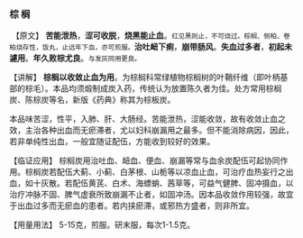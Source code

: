 ### 棕    榈


​    【原文】  **苦能泄热**，**涩可收脱**，**烧黑能止血**。<small>红见黑则止，不可烧过。棕榈、侧柏、卷柏烧存性，饭丸，止远年下血，亦可煎服。</small>**治吐衄下痢**，**崩带肠风**。**失血过多者**，**初起未遽用**。**年久败棕尤良**。<small>与发灰同用更良。</small>

【讲解】  **棕榈以收敛止血为用**。为棕榈科常绿植物棕榈树的叶鞘纤维（即叶柄基部的棕毛）。本品均须煅制成炭入药，传统认为放置陈久者为佳。处方常用棕榈炭、陈棕炭等名，新版《药典》称其为棕板炭。
     

本品味苦涩，性平，入肺、肝、大肠经。苦能泄热，涩能收敛，故有收敛止血之效，主治各种出血而无瘀滞者，尤以妇科崩漏用之最多。但不能消除病因，因此，若非单纯性出血，一般宜随证配伍，方能收到较好的效果。
    

【临证应用】  棕榈炭用治吐血、衄血、便血、崩漏等常与血余炭配伍可起协同作用。棕榈炭若配伍大蓟、小蓟、白茅根、山栀等以凉血止血，可治疗血热妄行之出血，如十灰散。若配伍黄芪、白术、海螵蛸、茜草等，可益气健脾、固冲摄血，以治疗冲脉不固、脾气虚衰所致崩漏不止者，如固冲汤。因本品收敛作用较强，故宜于出血过多而无瘀血的患者。若内挟瘀滞，或邪热方盛者，则非所宜。
    

【用量用法】  5-15克，煎服。研末服，每次1-1.5克。


